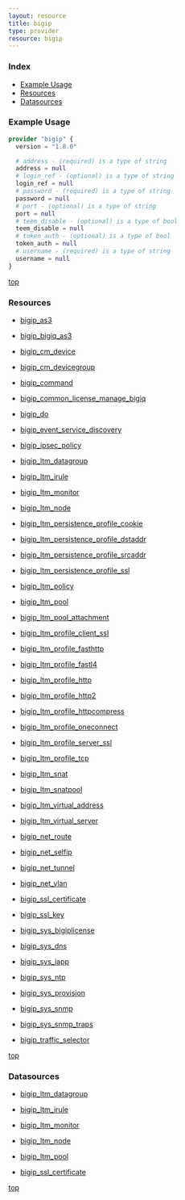 ```yaml
---
layout: resource
title: bigip
type: provider
resource: bigip
---
```


### Index

- [Example Usage](#example-usage)
- [Resources](#resources)
- [Datasources](#datasources)

### Example Usage

```terraform
provider "bigip" {
  version = "1.8.0"

  # address - (required) is a type of string
  address = null
  # login_ref - (optional) is a type of string
  login_ref = null
  # password - (required) is a type of string
  password = null
  # port - (optional) is a type of string
  port = null
  # teem_disable - (optional) is a type of bool
  teem_disable = null
  # token_auth - (optional) is a type of bool
  token_auth = null
  # username - (required) is a type of string
  username = null
}
```

[top](#index)

### Resources


- [bigip_as3](./r/bigip_as3.md)

- [bigip_bigiq_as3](./r/bigip_bigiq_as3.md)

- [bigip_cm_device](./r/bigip_cm_device.md)

- [bigip_cm_devicegroup](./r/bigip_cm_devicegroup.md)

- [bigip_command](./r/bigip_command.md)

- [bigip_common_license_manage_bigiq](./r/bigip_common_license_manage_bigiq.md)

- [bigip_do](./r/bigip_do.md)

- [bigip_event_service_discovery](./r/bigip_event_service_discovery.md)

- [bigip_ipsec_policy](./r/bigip_ipsec_policy.md)

- [bigip_ltm_datagroup](./r/bigip_ltm_datagroup.md)

- [bigip_ltm_irule](./r/bigip_ltm_irule.md)

- [bigip_ltm_monitor](./r/bigip_ltm_monitor.md)

- [bigip_ltm_node](./r/bigip_ltm_node.md)

- [bigip_ltm_persistence_profile_cookie](./r/bigip_ltm_persistence_profile_cookie.md)

- [bigip_ltm_persistence_profile_dstaddr](./r/bigip_ltm_persistence_profile_dstaddr.md)

- [bigip_ltm_persistence_profile_srcaddr](./r/bigip_ltm_persistence_profile_srcaddr.md)

- [bigip_ltm_persistence_profile_ssl](./r/bigip_ltm_persistence_profile_ssl.md)

- [bigip_ltm_policy](./r/bigip_ltm_policy.md)

- [bigip_ltm_pool](./r/bigip_ltm_pool.md)

- [bigip_ltm_pool_attachment](./r/bigip_ltm_pool_attachment.md)

- [bigip_ltm_profile_client_ssl](./r/bigip_ltm_profile_client_ssl.md)

- [bigip_ltm_profile_fasthttp](./r/bigip_ltm_profile_fasthttp.md)

- [bigip_ltm_profile_fastl4](./r/bigip_ltm_profile_fastl4.md)

- [bigip_ltm_profile_http](./r/bigip_ltm_profile_http.md)

- [bigip_ltm_profile_http2](./r/bigip_ltm_profile_http2.md)

- [bigip_ltm_profile_httpcompress](./r/bigip_ltm_profile_httpcompress.md)

- [bigip_ltm_profile_oneconnect](./r/bigip_ltm_profile_oneconnect.md)

- [bigip_ltm_profile_server_ssl](./r/bigip_ltm_profile_server_ssl.md)

- [bigip_ltm_profile_tcp](./r/bigip_ltm_profile_tcp.md)

- [bigip_ltm_snat](./r/bigip_ltm_snat.md)

- [bigip_ltm_snatpool](./r/bigip_ltm_snatpool.md)

- [bigip_ltm_virtual_address](./r/bigip_ltm_virtual_address.md)

- [bigip_ltm_virtual_server](./r/bigip_ltm_virtual_server.md)

- [bigip_net_route](./r/bigip_net_route.md)

- [bigip_net_selfip](./r/bigip_net_selfip.md)

- [bigip_net_tunnel](./r/bigip_net_tunnel.md)

- [bigip_net_vlan](./r/bigip_net_vlan.md)

- [bigip_ssl_certificate](./r/bigip_ssl_certificate.md)

- [bigip_ssl_key](./r/bigip_ssl_key.md)

- [bigip_sys_bigiplicense](./r/bigip_sys_bigiplicense.md)

- [bigip_sys_dns](./r/bigip_sys_dns.md)

- [bigip_sys_iapp](./r/bigip_sys_iapp.md)

- [bigip_sys_ntp](./r/bigip_sys_ntp.md)

- [bigip_sys_provision](./r/bigip_sys_provision.md)

- [bigip_sys_snmp](./r/bigip_sys_snmp.md)

- [bigip_sys_snmp_traps](./r/bigip_sys_snmp_traps.md)

- [bigip_traffic_selector](./r/bigip_traffic_selector.md)


[top](#index)

### Datasources


- [bigip_ltm_datagroup](./d/bigip_ltm_datagroup.md)

- [bigip_ltm_irule](./d/bigip_ltm_irule.md)

- [bigip_ltm_monitor](./d/bigip_ltm_monitor.md)

- [bigip_ltm_node](./d/bigip_ltm_node.md)

- [bigip_ltm_pool](./d/bigip_ltm_pool.md)

- [bigip_ssl_certificate](./d/bigip_ssl_certificate.md)


[top](#index)